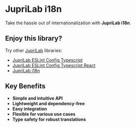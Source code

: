# JupriLab i18n

Take the hassle out of internationalization with **JupriLab i18n**.

## Enjoy this library?

Try other [JupriLab](https://github.com/JupriLab) libraries:

- [JupriLab ESLint Config Typescript](https://www.npmjs.com/package/@jupri-lab/eslint-config-typescript)
- [JupriLab ESLint Config Typescript React](https://www.npmjs.com/package/@jupri-lab/eslint-config-typescript-react)
- [JupriLab i18n](https://www.npmjs.com/package/@jupri-lab/i18n-core)

## Key Benefits

- **Simple and intuitive API**
- **Lightweight and dependency-free**
- **Easy integration**
- **Flexible for various use cases**
- **Type safety for robust translations**
